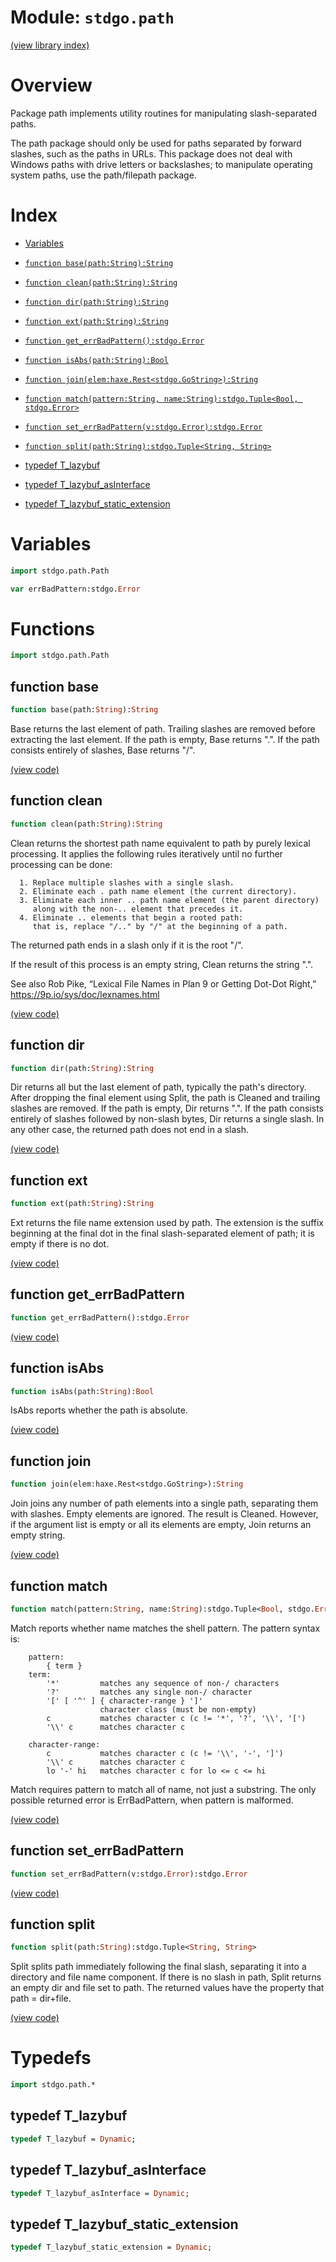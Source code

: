 # Module: `stdgo.path`

[(view library index)](../stdgo.md)


# Overview



Package path implements utility routines for manipulating slash\-separated
paths.  


The path package should only be used for paths separated by forward
slashes, such as the paths in URLs. This package does not deal with
Windows paths with drive letters or backslashes; to manipulate
operating system paths, use the path/filepath package.  

# Index


- [Variables](<#variables>)

- [`function base(path:String):String`](<#function-base>)

- [`function clean(path:String):String`](<#function-clean>)

- [`function dir(path:String):String`](<#function-dir>)

- [`function ext(path:String):String`](<#function-ext>)

- [`function get_errBadPattern():stdgo.Error`](<#function-get_errbadpattern>)

- [`function isAbs(path:String):Bool`](<#function-isabs>)

- [`function join(elem:haxe.Rest<stdgo.GoString>):String`](<#function-join>)

- [`function match(pattern:String, name:String):stdgo.Tuple<Bool, stdgo.Error>`](<#function-match>)

- [`function set_errBadPattern(v:stdgo.Error):stdgo.Error`](<#function-set_errbadpattern>)

- [`function split(path:String):stdgo.Tuple<String, String>`](<#function-split>)

- [typedef T\_lazybuf](<#typedef-t_lazybuf>)

- [typedef T\_lazybuf\_asInterface](<#typedef-t_lazybuf_asinterface>)

- [typedef T\_lazybuf\_static\_extension](<#typedef-t_lazybuf_static_extension>)

# Variables


```haxe
import stdgo.path.Path
```


```haxe
var errBadPattern:stdgo.Error
```


# Functions


```haxe
import stdgo.path.Path
```


## function base


```haxe
function base(path:String):String
```



Base returns the last element of path.
Trailing slashes are removed before extracting the last element.
If the path is empty, Base returns ".".
If the path consists entirely of slashes, Base returns "/".  

[\(view code\)](<./Path.hx#L91>)


## function clean


```haxe
function clean(path:String):String
```



Clean returns the shortest path name equivalent to path
by purely lexical processing. It applies the following rules
iteratively until no further processing can be done:  

```
  1. Replace multiple slashes with a single slash.
  2. Eliminate each . path name element (the current directory).
  3. Eliminate each inner .. path name element (the parent directory)
     along with the non-.. element that precedes it.
  4. Eliminate .. elements that begin a rooted path:
     that is, replace "/.." by "/" at the beginning of a path.
```

The returned path ends in a slash only if it is the root "/".  


If the result of this process is an empty string, Clean
returns the string ".".  


See also Rob Pike, “Lexical File Names in Plan 9 or
Getting Dot\-Dot Right,”
https://9p.io/sys/doc/lexnames.html  

[\(view code\)](<./Path.hx#L61>)


## function dir


```haxe
function dir(path:String):String
```



Dir returns all but the last element of path, typically the path's directory.
After dropping the final element using Split, the path is Cleaned and trailing
slashes are removed.
If the path is empty, Dir returns ".".
If the path consists entirely of slashes followed by non\-slash bytes, Dir
returns a single slash. In any other case, the returned path does not end in a
slash.  

[\(view code\)](<./Path.hx#L105>)


## function ext


```haxe
function ext(path:String):String
```



Ext returns the file name extension used by path.
The extension is the suffix beginning at the final dot
in the final slash\-separated element of path;
it is empty if there is no dot.  

[\(view code\)](<./Path.hx#L84>)


## function get\_errBadPattern


```haxe
function get_errBadPattern():stdgo.Error
```


[\(view code\)](<./Path.hx#L13>)


## function isAbs


```haxe
function isAbs(path:String):Bool
```



IsAbs reports whether the path is absolute.  

[\(view code\)](<./Path.hx#L95>)


## function join


```haxe
function join(elem:haxe.Rest<stdgo.GoString>):String
```



Join joins any number of path elements into a single path,
separating them with slashes. Empty elements are ignored.
The result is Cleaned. However, if the argument list is
empty or all its elements are empty, Join returns
an empty string.  

[\(view code\)](<./Path.hx#L77>)


## function match


```haxe
function match(pattern:String, name:String):stdgo.Tuple<Bool, stdgo.Error>
```



Match reports whether name matches the shell pattern.
The pattern syntax is:  

```
	pattern:
		{ term }
	term:
		'*'         matches any sequence of non-/ characters
		'?'         matches any single non-/ character
		'[' [ '^' ] { character-range } ']'
		            character class (must be non-empty)
		c           matches character c (c != '*', '?', '\\', '[')
		'\\' c      matches character c
```
```
	character-range:
		c           matches character c (c != '\\', '-', ']')
		'\\' c      matches character c
		lo '-' hi   matches character c for lo <= c <= hi
```

Match requires pattern to match all of name, not just a substring.
The only possible returned error is ErrBadPattern, when pattern
is malformed.  

[\(view code\)](<./Path.hx#L39>)


## function set\_errBadPattern


```haxe
function set_errBadPattern(v:stdgo.Error):stdgo.Error
```


[\(view code\)](<./Path.hx#L14>)


## function split


```haxe
function split(path:String):stdgo.Tuple<String, String>
```



Split splits path immediately following the final slash,
separating it into a directory and file name component.
If there is no slash in path, Split returns an empty dir and
file set to path.
The returned values have the property that path = dir\+file.  

[\(view code\)](<./Path.hx#L69>)


# Typedefs


```haxe
import stdgo.path.*
```


## typedef T\_lazybuf


```haxe
typedef T_lazybuf = Dynamic;
```


## typedef T\_lazybuf\_asInterface


```haxe
typedef T_lazybuf_asInterface = Dynamic;
```


## typedef T\_lazybuf\_static\_extension


```haxe
typedef T_lazybuf_static_extension = Dynamic;
```


